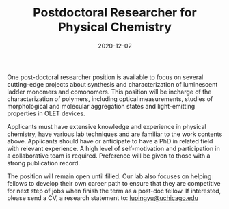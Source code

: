 ﻿---
title: Postdoctoral Researcher for Physical Chemistry
date: 2020-12-02
---

One post-doctoral researcher position is available to focus on several cutting-edge projects about synthesis and characterization of luminescent ladder monomers and comonomers. This position will be incharge of the characterization of polymers, including optical measurements, studies of morphological and molecular aggregation states and light-emitting properties in OLET devices.<br>

<!--more-->


Applicants must have extensive knowledge and experience in physical chemistry, have various lab techniques and are familiar to the work contents above. Applicants should have or anticipate to have a PhD in related field with relevant experience. A high level of self-motivation and participation in a collaborative team is required. Preference will be given to those with a strong publication record.<br>

The position will remain open until filled. Our lab also focuses on helping fellows to develop their own career path to ensure that they are competitive for next step of jobs when finish the term as a post-doc fellow. If interested, please send a CV, a research statement to: lupingyu@uchicago.edu<br>